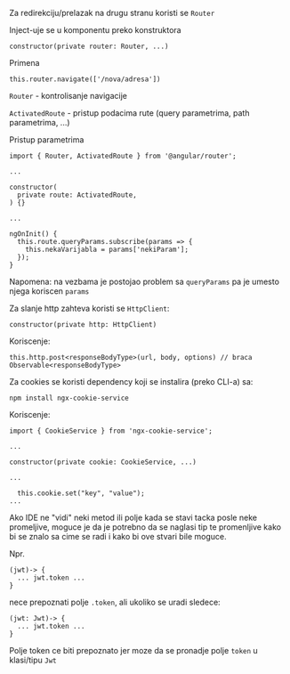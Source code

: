 Za redirekciju/prelazak na drugu stranu koristi se `Router`

Inject-uje se u komponentu preko konstruktora
```
constructor(private router: Router, ...)
```

Primena
```
this.router.navigate(['/nova/adresa'])
```


`Router` - kontrolisanje navigacije

`ActivatedRoute` - pristup podacima rute (query parametrima, path parametrima, ...)


Pristup parametrima
```
import { Router, ActivatedRoute } from '@angular/router';

...

constructor(
  private route: ActivatedRoute,
) {}

...

ngOnInit() {
  this.route.queryParams.subscribe(params => {
    this.nekaVarijabla = params['nekiParam'];
  });
}
```

Napomena: na vezbama je postojao problem sa `queryParams` pa je umesto njega koriscen `params`



Za slanje http zahteva koristi se `HttpClient`:
```
constructor(private http: HttpClient)
```

Koriscenje:
```
this.http.post<responseBodyType>(url, body, options) // braca Observable<responseBodyType>
```


Za cookies se koristi dependency koji se instalira (preko CLI-a) sa:
```
npm install ngx-cookie-service
```


Koriscenje:
```
import { CookieService } from 'ngx-cookie-service';

...

constructor(private cookie: CookieService, ...)

...

  this.cookie.set("key", "value");
...
```


Ako IDE ne "vidi" neki metod ili polje kada se stavi tacka posle neke promeljive,
moguce je da je potrebno da se naglasi tip te promenljive kako bi se znalo sa cime
se radi i kako bi ove stvari bile moguce.

Npr. 
```
(jwt)-> {
  ... jwt.token ...
}
```

nece prepoznati polje `.token`, ali ukoliko se uradi sledece: 
```
(jwt: Jwt)-> {
  ... jwt.token ...
}
```

Polje token ce biti prepoznato jer moze da se pronadje polje `token` u klasi/tipu `Jwt`
